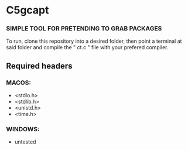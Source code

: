 # C5gcapt

### SIMPLE TOOL FOR PRETENDING TO GRAB PACKAGES 

To run, clone this repository into a desired folder, then point a terminal at said folder and compile the " ct.c " file with your prefered compiler. 

## Required headers 
### MACOS: 
- <stdio.h>
- <stdlib.h>
- <unistd.h>
- <time.h>
### WINDOWS:
- untested
